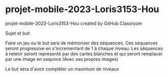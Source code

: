 # projet-mobile-2023-Loris3153-Hou
projet-mobile-2023-Loris3153-Hou created by GitHub Classroom

Sujet et but: 

Faire un jeu ou le but sera de mémoriser des séquences. Ces séquances seront progressive en s'incrementant de 1 à chaque niveau. 
Les séquences à retenir seront representé par des cartes blanches et qui seront remplacer par une image en sequnce (Avec ses propres images)

Le but sera d'avoir compléter un maximum de niveaux 
